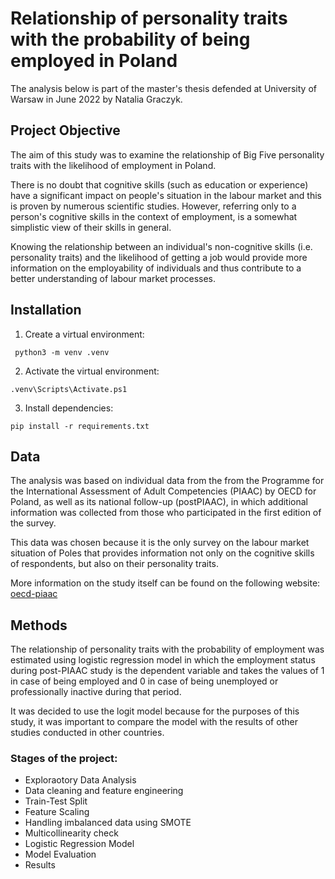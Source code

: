 # Relationship of personality traits with the probability of being employed in Poland
The analysis below is part of the master's thesis defended at University of Warsaw in June 2022 by Natalia Graczyk.

## Project Objective
The aim of this study was to examine the relationship of Big Five personality traits with the likelihood of employment in Poland. 

There is no doubt that cognitive skills (such as education or experience) have a significant impact on people's situation in the labour market and this is proven by numerous scientific studies. However, referring only to a person's cognitive skills in the context of employment, is a somewhat simplistic view of their skills in general. 

Knowing the relationship between an individual's non-cognitive skills (i.e. personality traits) and the likelihood of getting a job would provide more information on the employability of individuals and thus contribute to a better understanding of labour market processes.

## Installation

1. Create a virtual environment:
```
 python3 -m venv .venv
```
2. Activate the virtual environment:
```
.venv\Scripts\Activate.ps1
```
3. Install dependencies:
```
pip install -r requirements.txt
```

## Data
The analysis was based on individual data from the from the Programme for the International Assessment of Adult Competencies (PIAAC) by OECD for Poland, as well as its national follow-up (postPIAAC), in which additional information was collected from those who participated in the first edition of the survey. 

This data was chosen because it is the only survey on the labour market situation of Poles that provides information not only on the cognitive skills of respondents, but also on their personality traits.

More information on the study itself can be found on the following website: [oecd-piaac](https://www.oecd.org/skills/piaac/)

## Methods
The relationship of personality traits with the probability of employment was estimated using logistic regression model in which the employment status during post-PIAAC study is the dependent variable and takes the values of 1 in case of being employed and 0 in case of being unemployed or professionally inactive during that period. 

It was decided to use the logit model because for the purposes of this study, it was important to compare the model with the results of other studies conducted in other countries.

### Stages of the project:
- Exploraotory Data Analysis
- Data cleaning and feature engineering
- Train-Test Split
- Feature Scaling
- Handling imbalanced data using SMOTE
- Multicollinearity check
- Logistic Regression Model
- Model Evaluation
- Results
